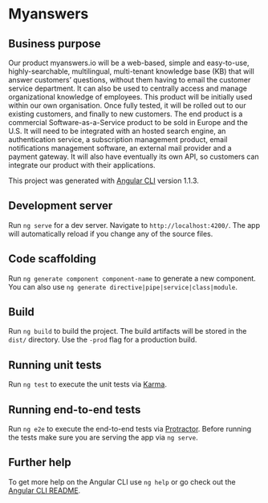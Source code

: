 # Myanswers
## Business purpose
Our product myanswers.io will be a web-based, simple and easy-to-use, highly-searchable, multilingual, multi-tenant knowledge base (KB) that will answer customers’ questions, without them having to email the customer service department. It can also be used to centrally access and manage organizational knowledge of employees. This product will be initially used within our own organisation. Once fully tested, it will be rolled out to our existing customers, and finally to new customers.
The end product is a commercial Software-as-a-Service product to be sold in Europe and the U.S. It will need to be integrated with an hosted search engine, an authentication service, a subscription management product, email notifications management software, an external mail provider and a payment gateway. It will also have eventually its own API, so customers can integrate our product with their applications.


This project was generated with [Angular CLI](https://github.com/angular/angular-cli) version 1.1.3.

## Development server

Run `ng serve` for a dev server. Navigate to `http://localhost:4200/`. The app will automatically reload if you change any of the source files.

## Code scaffolding

Run `ng generate component component-name` to generate a new component. You can also use `ng generate directive|pipe|service|class|module`.

## Build

Run `ng build` to build the project. The build artifacts will be stored in the `dist/` directory. Use the `-prod` flag for a production build.

## Running unit tests

Run `ng test` to execute the unit tests via [Karma](https://karma-runner.github.io).

## Running end-to-end tests

Run `ng e2e` to execute the end-to-end tests via [Protractor](http://www.protractortest.org/).
Before running the tests make sure you are serving the app via `ng serve`.

## Further help

To get more help on the Angular CLI use `ng help` or go check out the [Angular CLI README](https://github.com/angular/angular-cli/blob/master/README.md).
